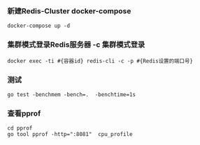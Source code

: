 ### 新建Redis-Cluster   docker-compose
```
docker-compose up -d
```

### 集群模式登录Redis服务器  -c  集群模式登录
```
docker exec -ti #{容器id} redis-cli -c -p #{Redis设置的端口号} 
```

### 测试
```
go test -benchmem -bench=.  -benchtime=1s
```

### 查看pprof
```
cd pprof
go tool pprof -http=":8081"  cpu_profile
```